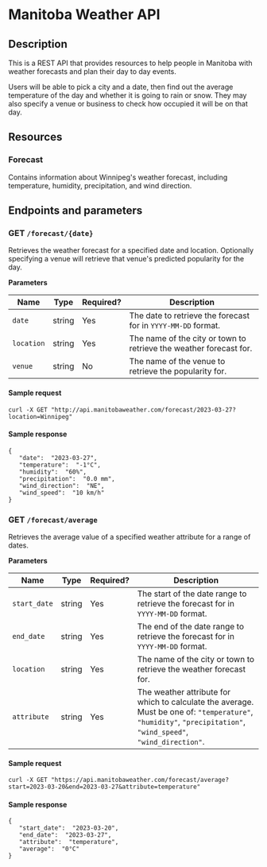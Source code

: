 # Manitoba Weather API

## Description
This is a REST API that provides resources to help people in Manitoba with weather forecasts and plan their day to day events.

Users will be able to pick a city and a date, then find out the average temperature of the day and whether it is going to rain or snow. They may also specify a venue or business to check how occupied it will be on that day.

## Resources
### Forecast
Contains information about Winnipeg's weather forecast, including temperature, humidity, precipitation, and wind direction.

## Endpoints and parameters
### GET `/forecast/{date}`

Retrieves the weather forecast for a specified date and location. Optionally specifying a venue will retrieve that venue's predicted popularity for the day.

**Parameters**

| Name | Type | Required? | Description|
|---|---|---|---|
|`date`| string | Yes | The date to retrieve the forecast for in `YYYY-MM-DD` format. |
|`location`| string| Yes | The name of the city or town to retrieve the weather forecast for. |
|`venue`| string | No | The name of the venue to retrieve the popularity for. |

#### Sample request

`curl -X GET "http://api.manitobaweather.com/forecast/2023-03-27?location=Winnipeg"`

#### Sample response

```
{
   "date":  "2023-03-27",
   "temperature":  "-1°C",
   "humidity":  "60%",  
   "precipitation":  "0.0 mm",  
   "wind_direction":  "NE",  
   "wind_speed":  "10 km/h"
}
```

### GET `/forecast/average`

Retrieves the average value of a specified weather attribute for a range of dates.

**Parameters**

| Name | Type | Required? | Description|
|---|---|---|---|
|`start_date`| string | Yes | The start of the date range to retrieve the forecast for in `YYYY-MM-DD` format. |
|`end_date` | string | Yes | The end of the date range to retrieve the forecast for in `YYYY-MM-DD` format. |
|`location`| string| Yes | The name of the city or town to retrieve the weather forecast for. |
|`attribute`| string | Yes | The weather attribute for which to calculate the average. Must be one of: `"temperature"`, `"humidity"`, `"precipitation"`, `"wind_speed"`, `"wind_direction"`.|

#### Sample request

`curl -X GET "https://api.manitobaweather.com/forecast/average?start=2023-03-20&end=2023-03-27&attribute=temperature"`

#### Sample response

```
{
   "start_date":  "2023-03-20",  
   "end_date":  "2023-03-27",  
   "attribute":  "temperature",  
   "average":  "0°C"
}
```
